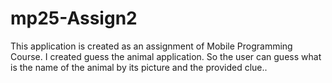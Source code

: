 # mp25-Assign2
This application is created as an assignment of Mobile Programming Course. I created guess the animal application. So the user can guess what is the name of the animal by its picture and the provided clue..
